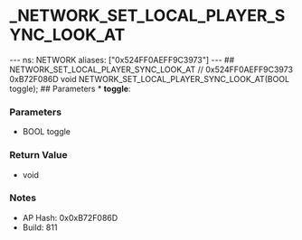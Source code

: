# _NETWORK_SET_LOCAL_PLAYER_SYNC_LOOK_AT

--- ns: NETWORK aliases: ["0x524FF0AEFF9C3973"] --- ## NETWORK_SET_LOCAL_PLAYER_SYNC_LOOK_AT  // 0x524FF0AEFF9C3973 0xB72F086D void NETWORK_SET_LOCAL_PLAYER_SYNC_LOOK_AT(BOOL toggle);   ## Parameters * **toggle**:

### Parameters
* BOOL toggle

### Return Value
* void

### Notes
* AP Hash: 0x0xB72F086D
* Build: 811

